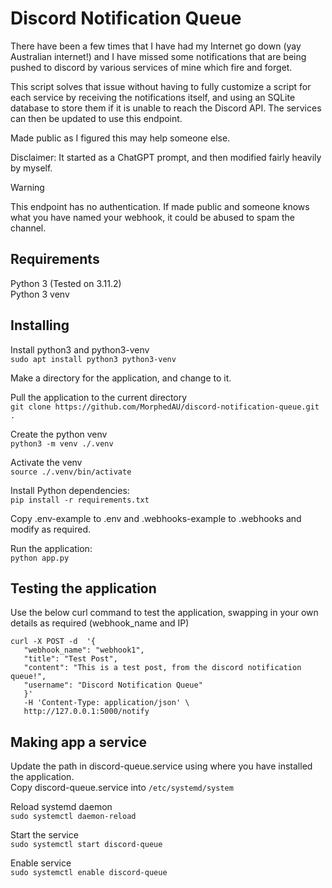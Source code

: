 # Discord Notification Queue
There have been a few times that I have had my Internet go down (yay Australian internet!) and I have missed some notifications that are being pushed to discord by various services of mine which fire and forget.

This script solves that issue without having to fully customize a script for each service by receiving the notifications itself, and using an SQLite database to store them if it is unable to reach the Discord API. The services can then be updated to use this endpoint.

Made public as I figured this may help someone else.

Disclaimer: It started as a ChatGPT prompt, and then modified fairly heavily by myself.

> [!WARNING]
> This endpoint has no authentication. If made public and someone knows what you have named your webhook, it could be abused to spam the channel.

## Requirements
Python 3 (Tested on 3.11.2)  
Python 3 venv

## Installing  
  
Install python3 and python3-venv  
```sudo apt install python3 python3-venv```  

Make a directory for the application, and change to it.

Pull the application to the current directory  
``` git clone https://github.com/MorphedAU/discord-notification-queue.git . ```

Create the python venv  
`python3 -m venv ./.venv`  

Activate the venv  
`source ./.venv/bin/activate`  
  
Install Python dependencies:  
`pip install -r requirements.txt`  

Copy .env-example to .env and .webhooks-example to .webhooks and modify as required.

Run the application:  
`python app.py`

## Testing the application 
Use the below curl command to test the application, swapping in your own details as required (webhook_name and IP)  
```
curl -X POST -d  '{ 
   "webhook_name": "webhook1",
   "title": "Test Post",
   "content": "This is a test post, from the discord notification queue!",
   "username": "Discord Notification Queue"
   }'
   -H 'Content-Type: application/json' \
   http://127.0.0.1:5000/notify
```

## Making app a service

Update the path in discord-queue.service using where you have installed the application.  
Copy discord-queue.service into `/etc/systemd/system`  

Reload systemd daemon  
`sudo systemctl daemon-reload`  

Start the service  
`sudo systemctl start discord-queue`

Enable service  
`sudo systemctl enable discord-queue`